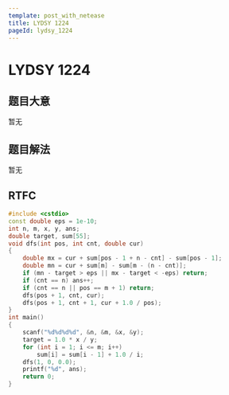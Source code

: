 ```yaml
---
template: post_with_netease
title: LYDSY 1224
pageId: lydsy_1224
---
```


# LYDSY 1224
<span id="poem"></span><script>$(function(){$.ajax('/api/poem?rnd='+Date.now()+Math.random()).done(function(data){$('#poem').text(data);});});</script>
## 题目大意
暂无

## 题目解法
暂无

## RTFC

```cpp
#include <cstdio>
const double eps = 1e-10;
int n, m, x, y, ans;
double target, sum[55];
void dfs(int pos, int cnt, double cur)
{
    double mx = cur + sum[pos - 1 + n - cnt] - sum[pos - 1];
    double mn = cur + sum[m] - sum[m - (n - cnt)];
    if (mn - target > eps || mx - target < -eps) return;
    if (cnt == n) ans++;
    if (cnt == n || pos == m + 1) return;
    dfs(pos + 1, cnt, cur);
    dfs(pos + 1, cnt + 1, cur + 1.0 / pos);
}
int main()
{
    scanf("%d%d%d%d", &n, &m, &x, &y);
    target = 1.0 * x / y;
    for (int i = 1; i <= m; i++)
        sum[i] = sum[i - 1] + 1.0 / i;
    dfs(1, 0, 0.0);
    printf("%d", ans);
    return 0;
}
```
<div id="__comment"></div>
